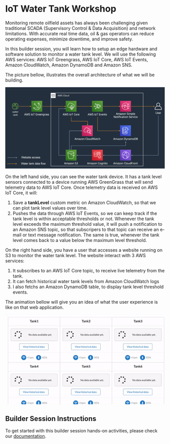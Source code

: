 # IoT Water Tank Workshop

Monitoring remote oilfield assets has always been challenging given traditional SCADA (Supervisory Control & Data Acquisition) and network limitations. With accurate real time data, oil & gas operators can reduce operating expenses, minimize downtime, and improve safety. 

In this builder session, you will learn how to setup an edge hardware and software solution to monitor a water tank level. We will use the following AWS services: AWS IoT Greengrass, AWS IoT Core, AWS IoT Events, Amazon CloudWatch, Amazon DynamoDB and Amazon SNS.

The picture bellow, illustrates the overall architecture of what we will be building.

![](docs/imgs/overall-architecture.png)

On the left hand side, you can see the water tank device. It has a tank level sensors connected to a device running AWS GreenGrass that will send telemetry data to AWS IoT Core. Once telemetry data is received on AWS IoT Core, it will:

1. Save a **tankLevel** custom metric on Amazon CloudWatch, so that we can plot tank level values over time.
2. Pushes the data through AWS IoT Events, so we can keep track if the tank level is within acceptable thresholds or not. Whenever the tank level exceeds the maximum threshold value, it will push a notification to an Amazon SNS topic, so that subscripers to that topic can receive an e-mail or text message notification. The same is true, whenever the tank level comes back to a value below the maximum level threshold.

On the right hand side, you have a user that accesses a website running on S3 to monitor the water tank level. The website interact with 3 AWS services:

1. It subscribes to an AWS IoT Core topic, to receive live telemetry from the tank.
2. It can fetch historical water tank levels from Amazon CloudWatch logs
3. I also fetchs an Amazon DynamoDB table, to display tank level threshold events.

The animation bellow will give you an idea of what the user experience is like on that web application.

![](docs/imgs/webapp-ux.gif)


## Builder Session Instructions

To get started with this builder session hands-on activities, please check our [documentation](docs/instructions/0-getting-started.md).